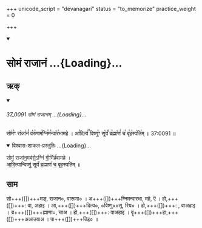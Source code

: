 +++
unicode_script = "devanagari"
status = "to_memorize"
practice_weight = 0

+++
<div class="js_include" includetitle="true" newlevelforh1="1" unfilled url="/vedAH_sAma/paravastu-sAma/devaH/misc-devas/somaM-rAjAnam/">
<details open><summary><h1>सोमं राजानं ...{Loading}...</h1></summary>

## ऋक्
<div class="js_include" includetitle="false" newlevelforh1="5" unfilled="" url="/vedAH_sAma/kauthumam/saMhitA/vishvAsa-prastutiH/1_pUrvArchikaH/1/2/37_0091_somaM_rAjAnam.md">
<details open><summary><h6>37_0091 सोमं राजानम् ...{Loading}...</h6></summary>

सो꣢म꣣ꣳ रा꣡जा꣢नं꣣ व꣡रु꣢णम꣣ग्नि꣢म꣣न्वा꣡र꣢भामहे । आ꣣दित्यं꣢꣫ विष्णु꣣ꣳ सू꣡र्यं꣢ ब्र꣣ह्मा꣡णं꣢ च꣣ बृ꣢ह꣣स्प꣡ति꣢म् ॥ 37:0091 ॥

<div class="js_include" newlevelforh1="2" title="विश्वास-शाकल-प्रस्तुतिः" unfilled="" url="/vedAH_Rk/shAkalam/saMhitA/vishvAsa-prastutiH/10/141/03_somaM_rAjAnamavase_agniM.md">
<details open><summary><h8>विश्वास-शाकल-प्रस्तुतिः ...{Loading}...</h8></summary>


सोमं॒ राजा॑न॒मव॑से॒ऽग्निं गी॒र्भिर्ह॑वामहे ।  
आ॒दि॒त्यान्विष्णुं॒ सूर्यं॑ ब्र॒ह्माणं॑ च॒ बृह॒स्पति॑म् ॥

</details>
</div>
</details>
</div>  
  

## साम


<div caption="रामानुजार्यः 1974 " class="audioEmbed" src="https://archive
.org/download/jaiminIya-sAma-gAna-paravastu-tradition-rAmAnuja/somaM-rAjAnam.mp3"></div>
<div caption="गोपालार्यः 2015  " class="audioEmbed" src="https://archive
.org/download/jaiminIya-sAma-gAna-paravastu-tradition-gopAla-2015/somaM-rAjAnam.mp3"></div>

सो+++([])+++मङ्, राजान०, वारूणा० । अ+++([])+++ग्निमन्वारभा, महे, ऎ ।  हो,+++([])+++: वा, अहाइ । 
आ,+++([])+++दित्य०, ०विष्णु००सू, रिय० । हो,+++([])+++: , वाअहाइ । ब्र+++([])+++ह्माणा०, चाअ । हो,+++([])+++: वाअहाइ ।  बॄ+++([])+++हा,+++([])+++अआउवाअ । पा+++([])+++तिइ० ॥
</details>
</div>